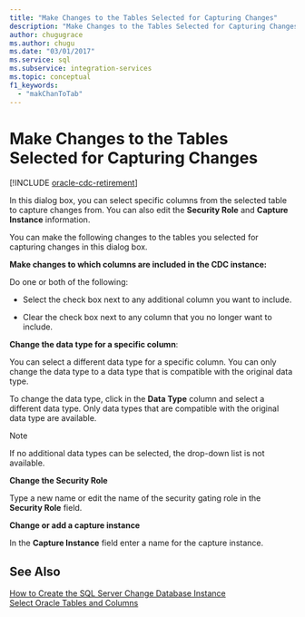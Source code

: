 ```yaml
---
title: "Make Changes to the Tables Selected for Capturing Changes"
description: "Make Changes to the Tables Selected for Capturing Changes"
author: chugugrace
ms.author: chugu
ms.date: "03/01/2017"
ms.service: sql
ms.subservice: integration-services
ms.topic: conceptual
f1_keywords:
  - "makChanToTab"
---
```

# Make Changes to the Tables Selected for Capturing Changes

[!INCLUDE [oracle-cdc-retirement](../includes/attunity-oracle-cdc-retirement.md)]

  In this dialog box, you can select specific columns from the selected table to capture changes from. You can also edit the **Security Role** and **Capture Instance** information.  
  
 You can make the following changes to the tables you selected for capturing changes in this dialog box.  
  
 **Make changes to which columns are included in the CDC instance:**  
  
 Do one or both of the following:  
  
-   Select the check box next to any additional column you want to include.  
  
-   Clear the check box next to any column that you no longer want to include.  
  
 **Change the data type for a specific column**:  
  
 You can select a different data type for a specific column. You can only change the data type to a data type that is compatible with the original data type.  
  
 To change the data type, click in the **Data Type** column and select a different data type. Only data types that are compatible with the original data type are available.  
  
> [!NOTE]  
>  If no additional data types can be selected, the drop-down list is not available.  
  
 **Change the Security Role**  
  
 Type a new name or edit the name of the security gating role in the **Security Role** field.  
  
 **Change or add a capture instance**  
  
 In the **Capture Instance** field enter a name for the capture instance.  
  
## See Also  
 [How to Create the SQL Server Change Database Instance](../../integration-services/change-data-capture/how-to-create-the-sql-server-change-database-instance.md)   
 [Select Oracle Tables and Columns](../../integration-services/change-data-capture/select-oracle-tables-and-columns.md)  
  
  
